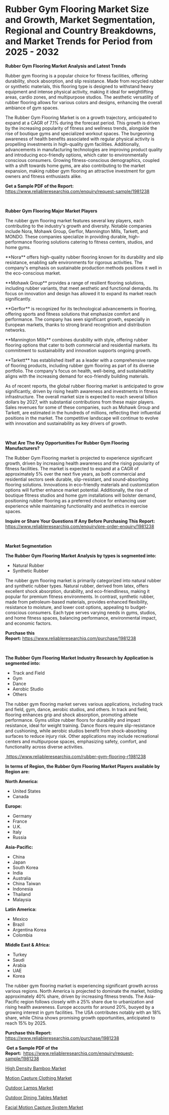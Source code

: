 <p><h1>Rubber Gym Flooring Market Size and Growth, Market Segmentation, Regional and Country Breakdowns, and Market Trends for Period from 2025 -  2032</h1></p><p><strong>Rubber Gym Flooring Market Analysis and Latest Trends</strong></p>
<p><p>Rubber gym flooring is a popular choice for fitness facilities, offering durability, shock absorption, and slip resistance. Made from recycled rubber or synthetic materials, this flooring type is designed to withstand heavy equipment and intense physical activity, making it ideal for weightlifting areas, cardio zones, and multipurpose studios. The aesthetic versatility of rubber flooring allows for various colors and designs, enhancing the overall ambiance of gym spaces.</p><p>The Rubber Gym Flooring Market is on a growth trajectory, anticipated to expand at a CAGR of 7.1% during the forecast period. This growth is driven by the increasing popularity of fitness and wellness trends, alongside the rise of boutique gyms and specialized workout spaces. The burgeoning awareness of health benefits associated with regular physical activity is propelling investments in high-quality gym facilities. Additionally, advancements in manufacturing technologies are improving product quality and introducing eco-friendly options, which cater to environmentally conscious consumers. Growing fitness-conscious demographics, coupled with a shift towards home gyms, are also contributing to the market expansion, making rubber gym flooring an attractive investment for gym owners and fitness enthusiasts alike.</p></p>
<p><strong>Get a Sample PDF of the Report:&nbsp;</strong> <a href="https://www.reliableresearchiq.com/enquiry/request-sample/1981238?utm_campaign=1082&utm_medium=2&utm_source=Github&utm_content=ia&utm_term=05042025&utm_id=rubber-gym-flooring">https://www.reliableresearchiq.com/enquiry/request-sample/1981238</a></p>
<p>&nbsp;</p>
<p><strong>Rubber Gym Flooring Major Market Players</strong></p>
<p><p>The rubber gym flooring market features several key players, each contributing to the industry's growth and diversity. Notable companies include Nora, Mohawk Group, Gerflor, Mannington Mills, Tarkett, and MONDO. These companies specialize in providing durable, high-performance flooring solutions catering to fitness centers, studios, and home gyms.</p><p>**Nora** offers high-quality rubber flooring known for its durability and slip resistance, enabling safe environments for rigorous activities. The company's emphasis on sustainable production methods positions it well in the eco-conscious market.</p><p>**Mohawk Group** provides a range of resilient flooring solutions, including rubber variants, that meet aesthetic and functional demands. Its focus on innovation and design has allowed it to expand its market reach significantly.</p><p>**Gerflor** is recognized for its technological advancements in flooring, offering sports and fitness solutions that emphasize comfort and performance. The company has seen significant growth, especially in European markets, thanks to strong brand recognition and distribution networks.</p><p>**Mannington Mills** combines durability with style, offering rubber flooring options that cater to both commercial and residential markets. Its commitment to sustainability and innovation supports ongoing growth.</p><p>**Tarkett** has established itself as a leader with a comprehensive range of flooring products, including rubber gym flooring as part of its diverse portfolio. The company's focus on health, well-being, and sustainability aligns with the increasing demand for eco-friendly building materials.</p><p>As of recent reports, the global rubber flooring market is anticipated to grow significantly, driven by rising health awareness and investments in fitness infrastructure. The overall market size is expected to reach several billion dollars by 2027, with substantial contributions from these major players. Sales revenues for some of these companies, such as Mohawk Group and Tarkett, are estimated in the hundreds of millions, reflecting their influential positions in the market. The competitive landscape will continue to evolve with innovation and sustainability as key drivers of growth.</p></p>
<p>&nbsp;</p>
<p><strong>What Are The Key Opportunities For Rubber Gym Flooring Manufacturers?</strong></p>
<p><p>The Rubber Gym Flooring market is projected to experience significant growth, driven by increasing health awareness and the rising popularity of fitness facilities. The market is expected to expand at a CAGR of approximately 5% over the next five years, as both commercial and residential sectors seek durable, slip-resistant, and sound-absorbing flooring solutions. Innovations in eco-friendly materials and customization options will further enhance market potential. Additionally, the rise of boutique fitness studios and home gym installations will bolster demand, positioning rubber flooring as a preferred choice for enhancing user experience while maintaining functionality and aesthetics in exercise spaces.</p></p>
<p><strong>Inquire or Share Your Questions If Any Before Purchasing This Report:</strong> <a href="https://www.reliableresearchiq.com/enquiry/pre-order-enquiry/1981238?utm_campaign=1082&utm_medium=2&utm_source=Github&utm_content=ia&utm_term=05042025&utm_id=rubber-gym-flooring">https://www.reliableresearchiq.com/enquiry/pre-order-enquiry/1981238</a></p>
<p>&nbsp;</p>
<p><strong>Market Segmentation</strong></p>
<p><strong>The Rubber Gym Flooring Market Analysis by types is segmented into:</strong></p>
<p><ul><li>Natural Rubber</li><li>Synthetic Rubber</li></ul></p>
<p><p>The rubber gym flooring market is primarily categorized into natural rubber and synthetic rubber types. Natural rubber, derived from latex, offers excellent shock absorption, durability, and eco-friendliness, making it popular for premium fitness environments. In contrast, synthetic rubber, made from petroleum-based materials, provides enhanced flexibility, resistance to moisture, and lower cost options, appealing to budget-conscious consumers. Each type serves varying needs in gyms, studios, and home fitness spaces, balancing performance, environmental impact, and economic factors.</p></p>
<p><strong>Purchase this Report:&nbsp;</strong><a href="https://www.reliableresearchiq.com/purchase/1981238?utm_campaign=1082&utm_medium=2&utm_source=Github&utm_content=ia&utm_term=05042025&utm_id=rubber-gym-flooring">https://www.reliableresearchiq.com/purchase/1981238</a></p>
<p>&nbsp;</p>
<p><strong>The Rubber Gym Flooring Market Industry Research by Application is segmented into:</strong></p>
<p><ul><li>Track and Field</li><li>Gym</li><li>Dance</li><li>Aerobic Studio</li><li>Others</li></ul></p>
<p><p>The rubber gym flooring market serves various applications, including track and field, gym, dance, aerobic studios, and others. In track and field, flooring enhances grip and shock absorption, promoting athlete performance. Gyms utilize rubber floors for durability and impact resistance, ideal for weight training. Dance floors require slip-resistance and cushioning, while aerobic studios benefit from shock-absorbing surfaces to reduce injury risk. Other applications may include recreational centers and multipurpose spaces, emphasizing safety, comfort, and functionality across diverse activities.</p></p>
<p><a href="https://www.reliableresearchiq.com/rubber-gym-flooring-r1981238?utm_campaign=1082&utm_medium=2&utm_source=Github&utm_content=ia&utm_term=05042025&utm_id=rubber-gym-flooring">&nbsp;https://www.reliableresearchiq.com/rubber-gym-flooring-r1981238</a></p>
<p><strong>In terms of Region, the Rubber Gym Flooring Market Players available by Region are:</strong></p>
<p>
    <p> <strong> North America: </strong>
        <ul>
            <li>United States</li>
            <li>Canada</li>
        </ul>
        </p> 
    <p> <strong> Europe: </strong>
        <ul>
            <li>Germany</li>
            <li>France</li>
            <li>U.K.</li>
            <li>Italy</li>
            <li>Russia</li>
        </ul>
        </p> 
    <p> <strong> Asia-Pacific: </strong>
        <ul>
            <li>China</li>
            <li>Japan</li>
            <li>South Korea</li>
            <li>India</li>
            <li>Australia</li>
            <li>China Taiwan</li>
            <li>Indonesia</li>
            <li>Thailand</li>
            <li>Malaysia</li>
        </ul>
        </p> 
    <p> <strong> Latin America: </strong>
        <ul>
            <li>Mexico</li>
            <li>Brazil</li>
            <li>Argentina Korea</li>
            <li>Colombia</li>
        </ul>
        </p> 
    <p> <strong> Middle East & Africa: </strong>
        <ul>
            <li>Turkey</li>
            <li>Saudi</li>
            <li>Arabia</li>
            <li>UAE</li>
            <li>Korea</li>
        </ul>
    </p>
    </p>
<p><p>The rubber gym flooring market is experiencing significant growth across various regions. North America is projected to dominate the market, holding approximately 40% share, driven by increasing fitness trends. The Asia-Pacific region follows closely with a 25% share due to urbanization and rising health awareness. Europe accounts for around 20%, buoyed by a growing interest in gym facilities. The USA contributes notably with an 18% share, while China shows promising growth opportunities, anticipated to reach 15% by 2025.</p></p>
<p><strong>Purchase this Report: </strong><a href="https://www.reliableresearchiq.com/purchase/1981238?utm_campaign=1082&utm_medium=2&utm_source=Github&utm_content=ia&utm_term=05042025&utm_id=rubber-gym-flooring">https://www.reliableresearchiq.com/purchase/1981238</a></p>
<p>&nbsp;<strong>Get a Sample PDF of the Report:&nbsp;&nbsp;</strong><a href="https://www.reliableresearchiq.com/enquiry/request-sample/1981238?utm_campaign=1082&utm_medium=2&utm_source=Github&utm_content=ia&utm_term=05042025&utm_id=rubber-gym-flooring">https://www.reliableresearchiq.com/enquiry/request-sample/1981238</a></p>
<p><strong></strong></p>
<p><p><a href="https://github.com/bocksovers0r/Market-Research-Report-List-1/blob/main/high-density-bamboo-market.md?utm_campaign=1082&utm_medium=2&utm_source=Github&utm_content=ia&utm_term=05042025&utm_id=rubber-gym-flooring">High Density Bamboo Market</a></p><p><a href="https://github.com/aijazdeitzbq/Market-Research-Report-List-1/blob/main/motion-capture-clothing-market.md?utm_campaign=1082&utm_medium=2&utm_source=Github&utm_content=ia&utm_term=05042025&utm_id=rubber-gym-flooring">Motion Capture Clothing Market</a></p><p><a href="https://github.com/skoppmerlib9/Market-Research-Report-List-1/blob/main/outdoor-lamps-market.md?utm_campaign=1082&utm_medium=2&utm_source=Github&utm_content=ia&utm_term=05042025&utm_id=rubber-gym-flooring">Outdoor Lamps Market</a></p><p><a href="https://github.com/gambokaiohjr/Market-Research-Report-List-1/blob/main/outdoor-dining-tables-market.md?utm_campaign=1082&utm_medium=2&utm_source=Github&utm_content=ia&utm_term=05042025&utm_id=rubber-gym-flooring">Outdoor Dining Tables Market</a></p><p><a href="https://github.com/owaysusing/Market-Research-Report-List-1/blob/main/facial-motion-capture-system-market.md?utm_campaign=1082&utm_medium=2&utm_source=Github&utm_content=ia&utm_term=05042025&utm_id=rubber-gym-flooring">Facial Motion Capture System Market</a></p></p>